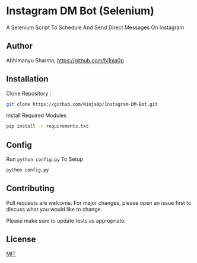 # Instagram DM Bot (Selenium)
A Selenium Script To Schedule And Send Direct Messages On Instagram
## Author
Abhimanyu Sharma, https://github.com/N1nja0p
## Installation
Clone Repository :
```bash
git clone https://github.com/N1nja0p/Instagram-DM-Bot.git
```
Install Required Modules
```bash
pip install -r requirements.txt
```
## Config
Run ```python config.py``` To Setup
```bash
python config.py
```
## Contributing
Pull requests are welcome. For major changes, please open an issue first to discuss what you would like to change.

Please make sure to update tests as appropriate.
## License
[MIT](https://github.com/N1nja0p/Instagram-DM-Bot/blob/master/LICENCE.txt)